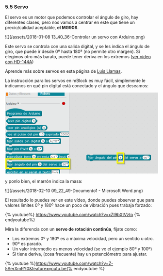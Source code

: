 ### 5.5 Servo

El servo es un motor que podemos controlar el ángulo de giro, hay diferentes clases, pero nos vamos a centrar en este que tiene un precio/calidad aceptable, **el MG90S**.

![](/assets/2018-01-08 13_40_36-Controlar un servo con Arduino.png)

Este servo se controla con una salida digital, y se les indica el ángulo de giro, que puede ir desde 0º hasta 180ª (no permite otro márgen). Si elegimos otro más barato, puede tener deriva en los extremos ([ver vídeo con HD-144A](https://catedu.github.io/programa-arduino-mediante-codigo/montaje_1_testea_tu_servo.html))

Aprende más sobre servos en esta página de [Luis Llamas](https://www.luisllamas.es/controlar-un-servo-con-arduino/).

La instrucción para los servos en mBlock es muy fácil, simplemente le indicamos en qué pin digital está conectado y el ángulo que deseamos:

![](/assets/servo2.png)

y ponlo bien, el marrón indica la masa:

![](/assets/2018-02-10 09_22_49-Documento1 - Microsoft Word.png)

El resultado lo puedes ver en este vídeo, donde puedes observar que para valores límites 0º y 180º hace un poco de vibración pues trabaja forzado:

{% youtube%} https://www.youtube.com/watch?v=xZl9bXtVzto {% endyoutube%}

Mira la diferencia con un **servo de rotación continúa**, fíjate como:
- Los extremos 0º y 180º es a máxima velocidad, pero un sentido u otro.
- 90º es parado.
- Un valor intermedio es menos velocidad (se ve el ejemplo 80º y 100º)
- Si tiene deriva, (cosa frecuente) hay un potenciómetro para ajustar.

{% youtube %}https://www.youtube.com/watch?v=Z-5SerXmRY0&feature=youtu.be{% endyoutube %}



